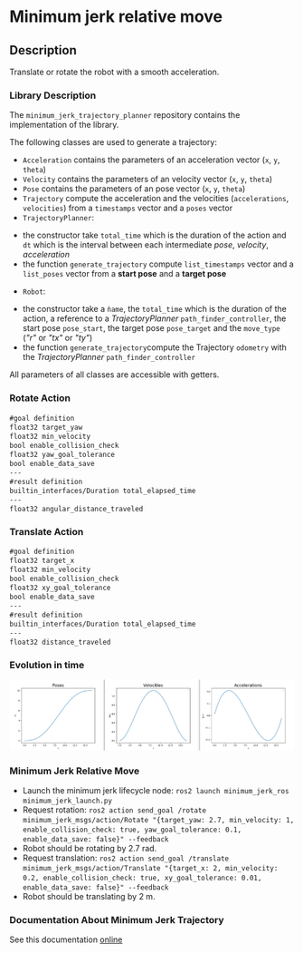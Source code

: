 # Minimum jerk relative move

## Description

Translate or rotate the robot with a smooth acceleration.

### Library Description

The `minimum_jerk_trajectory_planner` repository contains the implementation of the library. 

The following classes are used to generate a trajectory:
- `Acceleration` contains the parameters of an acceleration vector (`x`, `y`, `theta`)
- `Velocity` contains the parameters of an velocity vector (`x`, `y`, `theta`)
- `Pose` contains the parameters of an pose vector (`x`, `y`, `theta`)
- `Trajectory` compute the acceleration and the velocities (`accelerations`, `velocities`) from a `timestamps` vector and a `poses` vector
- `TrajectoryPlanner`:
* the constructor take `total_time` which is the duration of the action and `dt` which is the interval between each intermediate *pose*, *velocity*, *acceleration*
* the function `generate_trajectory` compute `list_timestamps` vector and a `list_poses` vector from a **start pose** and a **target pose**
- `Robot`:
* the constructor take a `ǹame`, the `total_time` which is the duration of the action, a reference to a *TrajectoryPlanner* `path_finder_controller`, the start pose `pose_start`, the target pose `pose_target` and the `move_type` (*"r"* or *"tx"* or *"ty"*)
* the function `generate_trajectory`compute the Trajectory `odometry` with the *TrajectoryPlanner* `path_finder_controller`

All parameters of all classes are accessible with getters.

### Rotate Action 

```
#goal definition
float32 target_yaw
float32 min_velocity
bool enable_collision_check
float32 yaw_goal_tolerance
bool enable_data_save
---
#result definition
builtin_interfaces/Duration total_elapsed_time
---
float32 angular_distance_traveled
```

### Translate Action

```
#goal definition
float32 target_x
float32 min_velocity
bool enable_collision_check
float32 xy_goal_tolerance
bool enable_data_save
---
#result definition
builtin_interfaces/Duration total_elapsed_time
---
float32 distance_traveled
```

### Evolution in time 

![Evolution in time picture](./docs/vel_acc_pose.png)

### Minimum Jerk Relative Move

- Launch the minimum jerk lifecycle node: `ros2 launch minimum_jerk_ros minimum_jerk_launch.py`
- Request rotation: `ros2 action send_goal /rotate minimum_jerk_msgs/action/Rotate "{target_yaw: 2.7, min_velocity: 1, enable_collision_check: true, yaw_goal_tolerance: 0.1, enable_data_save: false}" --feedback`
- Robot should be rotating by 2.7 rad.
- Request translation: `ros2 action send_goal /translate minimum_jerk_msgs/action/Translate "{target_x: 2, min_velocity: 0.2, enable_collision_check: true, xy_goal_tolerance: 0.01, enable_data_save: false}" --feedback`
- Robot should be translating by 2 m.

### Documentation About Minimum Jerk Trajectory

See this documentation [online](https://mika-s.github.io/python/control-theory/trajectory-generation/2017/12/06/trajectory-generation-with-a-minimum-jerk-trajectory.html)


